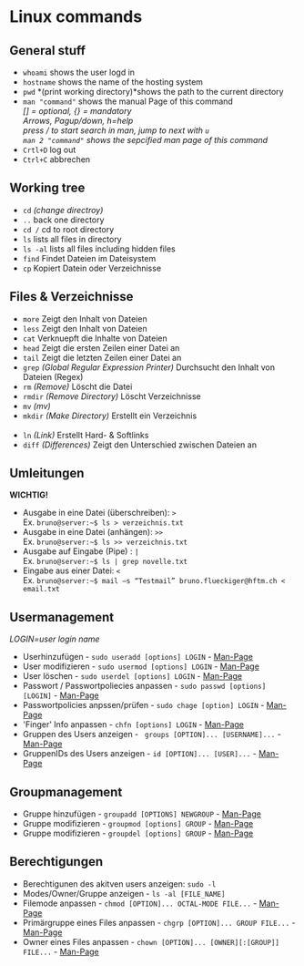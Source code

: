 # Linux commands

## General stuff
- `whoami` shows the user logd in
- `hostname` shows the name of the hosting system
- `pwd` *(print working directory)*shows the path to the current directory
- `man "command"` shows the manual Page of this command <br> 
*[] = optional, {} = mandatory* <br>
*Arrows, Pagup/down, h=help*<br>
*press / to start search in man, jump to next with `u`* <br>
*`man 2 "command"` shows the sepcified man page of this command*
- `Crtl+D` log out
- `Ctrl+C` abbrechen

## Working tree
- `cd` *(change directroy)*
- `..` back one directory
- `cd /` cd to root directory
- `ls` lists all files in directory
- `ls -al` lists all files including hidden files
- `find` Findet Dateien im Dateisystem
- `cp` Kopiert Datein oder Verzeichnisse


## Files & Verzeichnisse
- `more` Zeigt den Inhalt von Dateien
- `less` Zeigt den Inhalt von Dateien
- `cat` Verknuepft die Inhalte von Dateien
- `head` Zeigt die ersten Zeilen einer Datei an
- `tail` Zeigt die letzten Zeilen einer Datei an
- `grep` *(Global Regular Expression Printer)* Durchsucht den Inhalt von Dateien (Regex)
- `rm` *(Remove)* Löscht die Datei
- `rmdir` *(Remove Directory)* Löscht Verzeichnisse
- `mv` *(mv)*
- `mkdir` *(Make Directory)* Erstellt ein Verzeichnis
<br><br>
- `ln` *(Link)* Erstellt Hard- & Softlinks
- `diff` *(Differences)* Zeigt den Unterschied zwischen Dateien an 


## Umleitungen
**WICHTIG!**
- Ausgabe in eine Datei (überschreiben): `>` <br>
Ex. `bruno@server:~$ ls > verzeichnis.txt`
- Ausgabe in eine Datei (anhängen): `>>`<br>
Ex. `bruno@server:~$ ls >> verzeichnis.txt`
- Ausgabe auf Eingabe (Pipe) : `|`<br>
Ex. `bruno@server:~$ ls | grep novelle.txt`
- Eingabe aus einer Datei: `<`<br>
Ex. `bruno@server:~$ mail –s “Testmail” bruno.flueckiger@hftm.ch < email.txt`

## Usermanagement
*LOGIN=user login name*
- Userhinzufügen - `sudo useradd [options] LOGIN` - [Man-Page](https://man7.org/linux/man-pages/man8/useradd.8.html)
- User modifizieren - `sudo usermod [options] LOGIN` - [Man-Page](https://man7.org/linux/man-pages/man8/usermod.8.html)
- User löschen - `sudo userdel [options] LOGIN` - [Man-Page](https://man7.org/linux/man-pages/man8/userdel.8.html)
- Passwort / Passwortpoliecies anpassen - `sudo passwd [options] [LOGIN]` - [Man-Page](https://man7.org/linux/man-pages/man1/passwd.1.html)
- Passwortpolicies anpssen/prüfen - `sudo chage [option] LOGIN` - [Man-Page](https://man7.org/linux/man-pages/man1/chage.1.html)
- 'Finger' Info anpassen - `chfn [options] LOGIN` - [Man-Page](https://man7.org/linux/man-pages/man1/chfn.1.html)
- Gruppen des Users anzeigen - ` groups [OPTION]... [USERNAME]...` - [Man-Page](https://man7.org/linux/man-pages/man1/groups.1.html)
- GruppenIDs des Users anzeigen - `id [OPTION]... [USER]...` - [Man-Page](https://man7.org/linux/man-pages/man1/id.1.html)

## Groupmanagement 
- Gruppe hinzufügen - `groupadd [OPTIONS] NEWGROUP` - [Man-Page](https://man7.org/linux/man-pages/man8/groupadd.8.html)
- Gruppe modifizieren - `groupmod [options] GROUP` - [Man-Page](https://man7.org/linux/man-pages/man8/groupmod.8.html)
- Gruppe modifizieren - `groupdel [options] GROUP` - [Man-Page](https://man7.org/linux/man-pages/man8/groupdel.8.html)

## Berechtigungen
- Berechtigunen des akitven users anzeigen: `sudo -l`
- Modes/Owner/Gruppe anzeigen - `ls -al [FILE_NAME]`
- Filemode anpassen - `chmod [OPTION]... OCTAL-MODE FILE...` - [Man-Page](https://www.man7.org/linux/man-pages/man1/chmod.1.html)
- Primärgruppe eines Files anpassen - `chgrp [OPTION]... GROUP FILE...` - [Man-Page](https://man7.org/linux/man-pages/man1/chgrp.1.html)
- Owner eines Files anpassen - `chown [OPTION]... [OWNER][:[GROUP]] FILE...` - [Man-Page](https://man7.org/linux/man-pages/man1/chown.1.html)